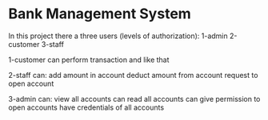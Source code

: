 # Bank Management System

In this project there a three users (levels of authorization): 1-admin 2-customer 3-staff

1-customer can perform transaction and like that

2-staff can: add amount in account deduct amount from account request to open account

3-admin can: view all accounts can read all accounts can give permission to open accounts have credentials of all accounts
